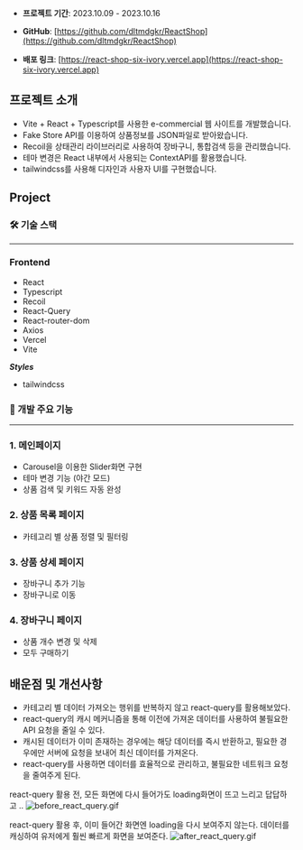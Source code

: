 - **프로젝트 기간**: 2023.10.09 - 2023.10.16

- **GitHub**: [https://github.com/dltmdgkr/ReactShop](https://github.com/dltmdgkr/ReactShop)

- **배포 링크**: [https://react-shop-six-ivory.vercel.app](https://react-shop-six-ivory.vercel.app)

## **프로젝트 소개**

- Vite + React + Typescript를 사용한 e-commercial 웹 사이트를 개발했습니다.
- Fake Store API를 이용하여 상품정보를 JSON파일로 받아왔습니다.
- Recoil을 상태관리 라이브러리로 사용하여 장바구니, 통합검색 등을 관리했습니다.
- 테마 변경은 React 내부에서 사용되는 ContextAPI를 활용했습니다.
- tailwindcss를 사용해 디자인과 사용자 UI를 구현했습니다.

## Project

### 🛠 기술 스택

---

### Frontend

- React
- Typescript
- Recoil
- React-Query
- React-router-dom
- Axios
- Vercel
- Vite

**_Styles_**

- tailwindcss

### 🔗 개발 주요 기능

---

### 1. 메인페이지

- Carousel을 이용한 Slider화면 구현
- 테마 변경 기능 (야간 모드)
- 상품 검색 및 키워드 자동 완성

### 2. 상품 목록 페이지

- 카테고리 별 상품 정렬 및 필터링

### 3. 상품 상세 페이지

- 장바구니 추가 기능
- 장바구니로 이동

### 4. 장바구니 페이지

- 상품 개수 변경 및 삭제
- 모두 구매하기

## 배운점 및 개선사항

- 카테고리 별 데이터 가져오는 행위를 반복하지 않고 react-query를 활용해보았다.
- react-query의 캐시 메커니즘을 통해 이전에 가져온 데이터를 사용하여 불필요한 API 요청을 줄일 수 있다.
- 캐시된 데이터가 이미 존재하는 경우에는 해당 데이터를 즉시 반환하고, 필요한 경우에만 서버에 요청을 보내어 최신 데이터를 가져온다.
- react-query를 사용하면 데이터를 효율적으로 관리하고, 불필요한 네트워크 요청을 줄여주게 된다.

react-query 활용 전, 모든 화면에 다시 들어가도 loading화면이 뜨고 느리고 답답하고 ..
![before_react_query.gif](/images/before_react_query.gif)

react-query 활용 후, 이미 들어간 화면엔 loading을 다시 보여주지 않는다. 데이터를 캐싱하여 유저에게 훨씬 빠르게 화면을 보여준다.
![after_react_query.gif](/images/after_react_query.gif)
